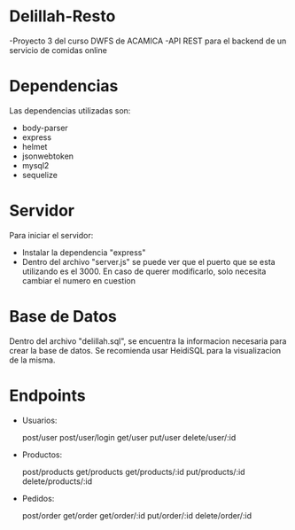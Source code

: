 # Delillah-Resto
-Proyecto 3 del curso DWFS de ACAMICA 
-API REST para el backend de un servicio de comidas online

# Dependencias

Las dependencias utilizadas son:

- body-parser
- express
- helmet
- jsonwebtoken
- mysql2
- sequelize

# Servidor

  Para iniciar el servidor:

- Instalar la dependencia "express"
- Dentro del archivo "server.js" se puede ver que el puerto que se esta utilizando es el 3000. En caso de querer modificarlo, solo necesita cambiar el numero en cuestion

# Base de Datos

Dentro del archivo "delillah.sql", se encuentra la informacion necesaria para crear la base de datos.
Se recomienda usar HeidiSQL para la visualizacion de la misma.

# Endpoints

- Usuarios:

    post/user
    post/user/login
    get/user
    put/user
    delete/user/:id

- Productos:

    post/products
    get/products
    get/products/:id
    put/products/:id
    delete/products/:id

- Pedidos:

    post/order
    get/order
    get/order/:id
    put/order/:id
    delete/order/:id
